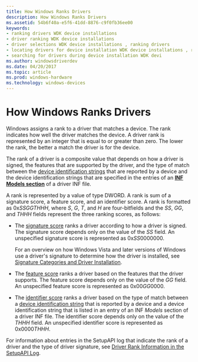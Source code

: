 ```yaml
---
title: How Windows Ranks Drivers
description: How Windows Ranks Drivers
ms.assetid: 54b6f40a-e5f6-41dd-8876-c9f0fb36ee00
keywords:
- ranking drivers WDK device installations
- driver ranking WDK device installations
- driver selections WDK device installations , ranking drivers
- locating drivers for device installation WDK device installations , ranking drivers
- searching for drivers during device installation WDK devi
ms.author: windowsdriverdev
ms.date: 04/20/2017
ms.topic: article
ms.prod: windows-hardware
ms.technology: windows-devices
---
```


# How Windows Ranks Drivers


Windows assigns a rank to a driver that matches a device. The rank indicates how well the driver matches the device. A driver rank is represented by an integer that is equal to or greater than zero. The lower the rank, the better a match the driver is for the device.

The rank of a driver is a composite value that depends on how a driver is signed, the features that are supported by the driver, and the type of match between the [device identification strings](device-identification-strings.md) that are reported by a device and the device identification strings that are specified in the entries of an [**INF Models section**](inf-models-section.md) of a driver INF file.

A rank is represented by a value of type DWORD. A rank is sum of a signature score, a feature score, and an identifier score. A rank is formatted as 0x*SSGGTHHH*, where *S*, *G*, *T*, and *H* are four-bitfields and the *SS*, *GG*, and *THHH* fields represent the three ranking scores, as follows:

-   The [signature score](signature-score--windows-vista-and-later-.md) ranks a driver according to how a driver is signed. The signature score depends only on the value of the *SS* field. An unspecified signature score is represented as 0x*SS*0000000.

    For an overview on how Windows Vista and later versions of Windows use a driver's signature to determine how the driver is installed, see [Signature Categories and Driver Installation](signature-categories-and-driver-installation.md).

-   The [feature score](feature-score--windows-vista-and-later-.md) ranks a driver based on the features that the driver supports. The feature score depends only on the value of the *GG* field. An unspecified feature score is represented as 0x00*GG*0000.

-   The [identifier score](identifier-score--windows-vista-and-later-.md) ranks a driver based on the type of match between a [device identification string](device-identification-strings.md) that is reported by a device and a device identification string that is listed in an entry of an INF *Models* section of a driver INF file. The identifier score depends only on the value of the *THHH* field. An unspecified identifier score is represented as 0x0000*THHH*.

For information about entries in the SetupAPI log that indicate the rank of a driver and the type of driver signature, see [Driver Rank Information in the SetupAPI Log](driver-rank-information-in-the-setupapi-log.md).

 

 





